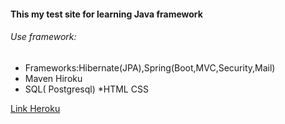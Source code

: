 #### This my test site for learning Java framework

###### Use framework:
* Frameworks:Hibernate(JPA),Spring(Boot,MVC,Security,Mail)
* Maven Hiroku
* SQL( Postgresql)
*HTML CSS

[Link Heroku](https://agd-blog.herokuapp.com/)

